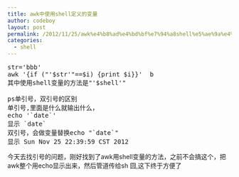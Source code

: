 ```yaml
---
title: awk中使用shell定义的变量
author: codeboy
layout: post
permalink: /2012/11/25/awk%e4%b8%ad%e4%bd%bf%e7%94%a8shell%e5%ae%9a%e4%b9%89%e7%9a%84%e5%8f%98%e9%87%8f/
categories:
  - shell
---
```

<pre>str='bbb'
awk '{if ("'$str'"==$i) {print $i}}'  b
其中使用shell变量的方法是"'$shell'"

ps单引号，双引号的区别
单引号,里面是什么就输出什么，
echo '`date`'
显示 `date`
双引号，会做变量替换echo "`date`"
显示 Sun Nov 25 22:39:59 CST 2012
</pre>

今天去找引号的问题，刚好找到了awk用shell变量的方法，之前不会搞这个，把awk整个用echo显示出来，然后管道传给sh 囧,这下终于方便了